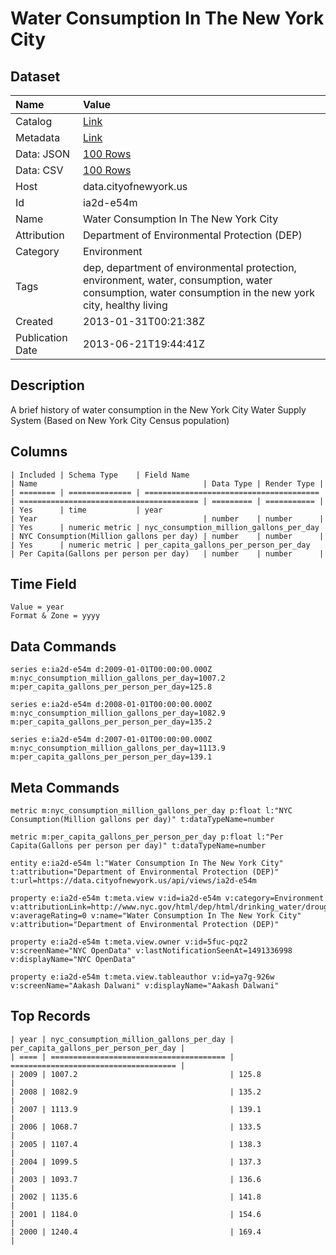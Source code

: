 # Water Consumption In The New York City

## Dataset

| Name | Value |
| :--- | :---- |
| Catalog | [Link](https://catalog.data.gov/dataset/water-consumption-in-the-new-york-city-3d2f0) |
| Metadata | [Link](https://data.cityofnewyork.us/api/views/ia2d-e54m) |
| Data: JSON | [100 Rows](https://data.cityofnewyork.us/api/views/ia2d-e54m/rows.json?max_rows=100) |
| Data: CSV | [100 Rows](https://data.cityofnewyork.us/api/views/ia2d-e54m/rows.csv?max_rows=100) |
| Host | data.cityofnewyork.us |
| Id | ia2d-e54m |
| Name | Water Consumption In The New York City |
| Attribution | Department of Environmental Protection (DEP) |
| Category | Environment |
| Tags | dep, department of environmental protection, environment, water, consumption, water consumption, water consumption in the new york city, healthy living |
| Created | 2013-01-31T00:21:38Z |
| Publication Date | 2013-06-21T19:44:41Z |

## Description

A brief history of water consumption in the New York City Water Supply System (Based on New York City Census population)

## Columns

```ls
| Included | Schema Type    | Field Name                              | Name                                     | Data Type | Render Type |
| ======== | ============== | ======================================= | ======================================== | ========= | =========== |
| Yes      | time           | year                                    | Year                                     | number    | number      |
| Yes      | numeric metric | nyc_consumption_million_gallons_per_day | NYC Consumption(Million gallons per day) | number    | number      |
| Yes      | numeric metric | per_capita_gallons_per_person_per_day   | Per Capita(Gallons per person per day)   | number    | number      |
```

## Time Field

```ls
Value = year
Format & Zone = yyyy
```

## Data Commands

```ls
series e:ia2d-e54m d:2009-01-01T00:00:00.000Z m:nyc_consumption_million_gallons_per_day=1007.2 m:per_capita_gallons_per_person_per_day=125.8

series e:ia2d-e54m d:2008-01-01T00:00:00.000Z m:nyc_consumption_million_gallons_per_day=1082.9 m:per_capita_gallons_per_person_per_day=135.2

series e:ia2d-e54m d:2007-01-01T00:00:00.000Z m:nyc_consumption_million_gallons_per_day=1113.9 m:per_capita_gallons_per_person_per_day=139.1
```

## Meta Commands

```ls
metric m:nyc_consumption_million_gallons_per_day p:float l:"NYC Consumption(Million gallons per day)" t:dataTypeName=number

metric m:per_capita_gallons_per_person_per_day p:float l:"Per Capita(Gallons per person per day)" t:dataTypeName=number

entity e:ia2d-e54m l:"Water Consumption In The New York City" t:attribution="Department of Environmental Protection (DEP)" t:url=https://data.cityofnewyork.us/api/views/ia2d-e54m

property e:ia2d-e54m t:meta.view v:id=ia2d-e54m v:category=Environment v:attributionLink=http://www.nyc.gov/html/dep/html/drinking_water/droughthist.shtml v:averageRating=0 v:name="Water Consumption In The New York City" v:attribution="Department of Environmental Protection (DEP)"

property e:ia2d-e54m t:meta.view.owner v:id=5fuc-pqz2 v:screenName="NYC OpenData" v:lastNotificationSeenAt=1491336998 v:displayName="NYC OpenData"

property e:ia2d-e54m t:meta.view.tableauthor v:id=ya7g-926w v:screenName="Aakash Dalwani" v:displayName="Aakash Dalwani"
```

## Top Records

```ls
| year | nyc_consumption_million_gallons_per_day | per_capita_gallons_per_person_per_day | 
| ==== | ======================================= | ===================================== | 
| 2009 | 1007.2                                  | 125.8                                 | 
| 2008 | 1082.9                                  | 135.2                                 | 
| 2007 | 1113.9                                  | 139.1                                 | 
| 2006 | 1068.7                                  | 133.5                                 | 
| 2005 | 1107.4                                  | 138.3                                 | 
| 2004 | 1099.5                                  | 137.3                                 | 
| 2003 | 1093.7                                  | 136.6                                 | 
| 2002 | 1135.6                                  | 141.8                                 | 
| 2001 | 1184.0                                  | 154.6                                 | 
| 2000 | 1240.4                                  | 169.4                                 | 
```